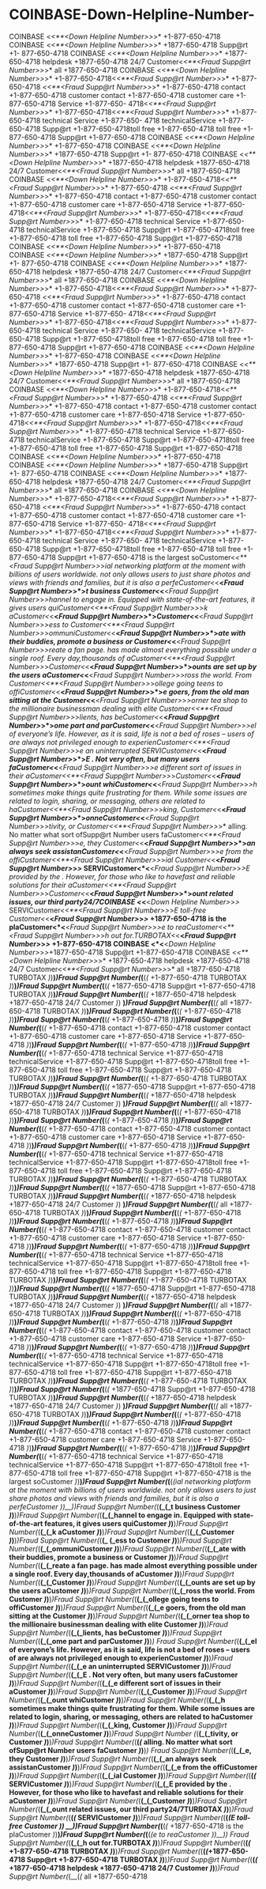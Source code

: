 # COINBASE-Down-Helpline-Number-
COINBASE &lt;*&lt;**&lt;*Down Helpline Number>*>*>* +1-877-650-4718 COINBASE &lt;*&lt;**&lt;*Down Helpline Number>*>*>* +1877-650-4718  Supp@rt +1-  877-650-4718 COINBASE &lt;*&lt;**&lt;*Down Helpline Number>*>*>* +1877-650-4718  helpdesk +1877-650-4718  24/7 Customer&lt;*&lt;**&lt;*Fraud Supp@rt   Number>*>*>* all +1877-650-4718  COINBASE &lt;*&lt;**&lt;*Down Helpline Number>*>*>* +1-877-650-4718&lt;*&lt;**&lt;*Fraud Supp@rt Number>*>*>* +1-877-650-4718 &lt;*&lt;**&lt;*Fraud Supp@rt   Number>*>*>* +1-877-650-4718 contact +1-877-650-4718 customer contact +1-877-650-4718 customer care +1-877-650-4718 Service +1-877-650-  4718&lt;*&lt;**&lt;*Fraud Supp@rt Number>*>*>* +1-877-650-4718&lt;*&lt;**&lt;*Fraud Supp@rt Number>*>*>* +1-877-650-4718 technical Service +1-877-650-  4718 technicalService +1-877-650-4718  Supp@rt +1-877-650-4718toll free +1-877-650-4718 toll free +1-877-650-4718 Supp@rt +1-877-650-4718    COINBASE &lt;*&lt;**&lt;*Down Helpline Number>*>*>* +1-877-650-4718 COINBASE &lt;*&lt;**&lt;*Down Helpline Number>*>*>* +1877-650-4718  Supp@rt +1-  877-650-4718 COINBASE &lt;*&lt;**&lt;*Down Helpline Number>*>*>* +1877-650-4718  helpdesk +1877-650-4718  24/7 Customer&lt;*&lt;**&lt;*Fraud Supp@rt   Number>*>*>* all +1877-650-4718  COINBASE &lt;*&lt;**&lt;*Down Helpline Number>*>*>* +1-877-650-4718&lt;*&lt;**&lt;*Fraud Supp@rt Number>*>*>* +1-877-650-4718 &lt;*&lt;**&lt;*Fraud Supp@rt   Number>*>*>* +1-877-650-4718 contact +1-877-650-4718 customer contact +1-877-650-4718 customer care +1-877-650-4718 Service +1-877-650-  4718&lt;*&lt;**&lt;*Fraud Supp@rt Number>*>*>* +1-877-650-4718&lt;*&lt;**&lt;*Fraud Supp@rt Number>*>*>* +1-877-650-4718 technical Service +1-877-650-  4718 technicalService +1-877-650-4718  Supp@rt +1-877-650-4718toll free +1-877-650-4718 toll free +1-877-650-4718 Supp@rt +1-877-650-4718   COINBASE &lt;*&lt;**&lt;*Down Helpline Number>*>*>* +1-877-650-4718 COINBASE &lt;*&lt;**&lt;*Down Helpline Number>*>*>* +1877-650-4718  Supp@rt +1-  877-650-4718 COINBASE &lt;*&lt;**&lt;*Down Helpline Number>*>*>* +1877-650-4718  helpdesk +1877-650-4718  24/7 Customer&lt;*&lt;**&lt;*Fraud Supp@rt   Number>*>*>* all +1877-650-4718  COINBASE &lt;*&lt;**&lt;*Down Helpline Number>*>*>* +1-877-650-4718&lt;*&lt;**&lt;*Fraud Supp@rt Number>*>*>* +1-877-650-4718 &lt;*&lt;**&lt;*Fraud Supp@rt   Number>*>*>* +1-877-650-4718 contact +1-877-650-4718 customer contact +1-877-650-4718 customer care +1-877-650-4718 Service +1-877-650-  4718&lt;*&lt;**&lt;*Fraud Supp@rt Number>*>*>* +1-877-650-4718&lt;*&lt;**&lt;*Fraud Supp@rt Number>*>*>* +1-877-650-4718 technical Service +1-877-650-  4718 technicalService +1-877-650-4718  Supp@rt +1-877-650-4718toll free +1-877-650-4718 toll free +1-877-650-4718 Supp@rt +1-877-650-4718  COINBASE &lt;*&lt;**&lt;*Down Helpline Number>*>*>* +1-877-650-4718 COINBASE &lt;*&lt;**&lt;*Down Helpline Number>*>*>* +1877-650-4718  Supp@rt +1-  877-650-4718 COINBASE &lt;*&lt;**&lt;*Down Helpline Number>*>*>* +1877-650-4718  helpdesk +1877-650-4718  24/7 Customer&lt;*&lt;**&lt;*Fraud Supp@rt   Number>*>*>* all +1877-650-4718  COINBASE &lt;*&lt;**&lt;*Down Helpline Number>*>*>* +1-877-650-4718&lt;*&lt;**&lt;*Fraud Supp@rt Number>*>*>* +1-877-650-4718 &lt;*&lt;**&lt;*Fraud Supp@rt   Number>*>*>* +1-877-650-4718 contact +1-877-650-4718 customer contact +1-877-650-4718 customer care +1-877-650-4718 Service +1-877-650-  4718&lt;*&lt;**&lt;*Fraud Supp@rt Number>*>*>* +1-877-650-4718&lt;*&lt;**&lt;*Fraud Supp@rt Number>*>*>* +1-877-650-4718 technical Service +1-877-650-  4718 technicalService +1-877-650-4718  Supp@rt +1-877-650-4718toll free +1-877-650-4718 toll free +1-877-650-4718 Supp@rt +1-877-650-4718  COINBASE &lt;*&lt;**&lt;*Down Helpline Number>*>*>* +1-877-650-4718 COINBASE &lt;*&lt;**&lt;*Down Helpline Number>*>*>* +1877-650-4718  Supp@rt +1-  877-650-4718 COINBASE &lt;*&lt;**&lt;*Down Helpline Number>*>*>* +1877-650-4718  helpdesk +1877-650-4718  24/7 Customer&lt;*&lt;**&lt;*Fraud Supp@rt   Number>*>*>* all +1877-650-4718  COINBASE &lt;*&lt;**&lt;*Down Helpline Number>*>*>* +1-877-650-4718&lt;*&lt;**&lt;*Fraud Supp@rt Number>*>*>* +1-877-650-4718 &lt;*&lt;**&lt;*Fraud Supp@rt   Number>*>*>* +1-877-650-4718 contact +1-877-650-4718 customer contact +1-877-650-4718 customer care +1-877-650-4718 Service +1-877-650-  4718&lt;*&lt;**&lt;*Fraud Supp@rt Number>*>*>* +1-877-650-4718&lt;*&lt;**&lt;*Fraud Supp@rt Number>*>*>* +1-877-650-4718 technical Service +1-877-650-  4718 technicalService +1-877-650-4718  Supp@rt +1-877-650-4718toll free +1-877-650-4718 toll free +1-877-650-4718 Supp@rt +1-877-650-4718   is the largest soCustomer&lt;*&lt;**&lt;*Fraud Supp@rt Number>*>*>*ial networking platform at the moment with billions of users worldwide.  not only   allows users to just share photos and views with friends and families, but it is also a perfeCustomer&lt;*&lt;**&lt;*Fraud Supp@rt Number>*>*>*t business   Customer&lt;*&lt;**&lt;*Fraud Supp@rt Number>*>*>*hannel to engage in. Equipped with state-of-the-art features, it gives users quiCustomer&lt;*&lt;**&lt;*Fraud   Supp@rt Number>*>*>*k aCustomer&lt;*&lt;**&lt;*Fraud Supp@rt Number>*>*>*Customer&lt;*&lt;**&lt;*Fraud Supp@rt Number>*>*>*ess to Customer&lt;*&lt;**&lt;*Fraud   Supp@rt Number>*>*>*ommuniCustomer&lt;*&lt;**&lt;*Fraud Supp@rt Number>*>*>*ate with their buddies, promote a business or Customer&lt;*&lt;**&lt;*Fraud   Supp@rt Number>*>*>*reate a fan page.   has made almost everything possible under a single roof. Every day,thousands of  aCustomer&lt;*&lt;**&lt;*Fraud Supp@rt   Number>*>*>*Customer&lt;*&lt;**&lt;*Fraud Supp@rt Number>*>*>*ounts are set up by the users aCustomer&lt;*&lt;**&lt;*Fraud Supp@rt Number>*>*>*ross the   world. From Customer&lt;*&lt;**&lt;*Fraud Supp@rt Number>*>*>*ollege going teens to offiCustomer&lt;*&lt;**&lt;*Fraud Supp@rt Number>*>*>*e goers, from the   old man sitting at the Customer&lt;*&lt;**&lt;*Fraud Supp@rt Number>*>*>*orner tea shop to the millionaire businessman dealing with elite   Customer&lt;*&lt;**&lt;*Fraud Supp@rt Number>*>*>*lients,  has beCustomer&lt;*&lt;**&lt;*Fraud Supp@rt Number>*>*>*ome part and parCustomer&lt;*&lt;**&lt;*Fraud   Supp@rt Number>*>*>*el of everyone’s life. However, as it is said, life is not a bed of roses – users of  are always not privileged enough to   experienCustomer&lt;*&lt;**&lt;*Fraud Supp@rt Number>*>*>*e an uninterrupted SERVICustomer&lt;*&lt;**&lt;*Fraud Supp@rt Number>*>*>*E .  Not very often, but many  users faCustomer&lt;*&lt;**&lt;*Fraud Supp@rt Number>*>*>*e different sort of issues in their aCustomer&lt;*&lt;**&lt;*Fraud Supp@rt   Number>*>*>*Customer&lt;*&lt;**&lt;*Fraud Supp@rt Number>*>*>*ount whiCustomer&lt;*&lt;**&lt;*Fraud Supp@rt Number>*>*>*h sometimes make things quite   frustrating for them. While some issues are related to login, sharing, or messaging, others are related to haCustomer&lt;*&lt;**&lt;*Fraud Supp@rt   Number>*>*>*king, Customer&lt;*&lt;**&lt;*Fraud Supp@rt Number>*>*>*onneCustomer&lt;*&lt;**&lt;*Fraud Supp@rt Number>*>*>*tivity, or   Customer&lt;*&lt;**&lt;*Fraud Supp@rt Number>*>*>* alling. No matter what sort ofSupp@rt Number users faCustomer&lt;*&lt;**&lt;*Fraud Supp@rt   Number>*>*>*e, they Customer&lt;*&lt;**&lt;*Fraud Supp@rt Number>*>*>*an always seek assistanCustomer&lt;*&lt;**&lt;*Fraud Supp@rt Number>*>*>*e from the   offiCustomer&lt;*&lt;**&lt;*Fraud Supp@rt Number>*>*>*ial Customer&lt;*&lt;**&lt;*Fraud Supp@rt Number>*>*>* SERVICustomer&lt;*&lt;**&lt;*Fraud Supp@rt   Number>*>*>*E  provided by the . However, for those who like to havefast and reliable solutions for their  aCustomer&lt;*&lt;**&lt;*Fraud Supp@rt   Number>*>*>*Customer&lt;*&lt;**&lt;*Fraud Supp@rt Number>*>*>*ount related issues, our third party24/7COINBASE &lt;*&lt;**&lt;*Down Helpline Number>*>*>*   SERVICustomer&lt;*&lt;**&lt;*Fraud Supp@rt Number>*>*>*E  toll-free Customer&lt;*&lt;**&lt;*Fraud Supp@rt Number>*>*>* +1877-650-4718 is the   plaCustomer&lt;*&lt;**&lt;*Fraud Supp@rt Number>*>*>*e to reaCustomer&lt;*&lt;**&lt;*Fraud Supp@rt Number>*>*>*h out for.TURBOTAX&lt;*&lt;**&lt;*Fraud Supp@rt   Number>*>*>* +1-877-650-4718 COINBASE &lt;*&lt;**&lt;*Down Helpline Number>*>*>*+1877-650-4718  Supp@rt +1-877-650-4718   COINBASE &lt;*&lt;**&lt;*Down Helpline Number>*>*>* +1877-650-4718  helpdesk +1877-650-4718  24/7 Customer&lt;*&lt;**&lt;*Fraud Supp@rt Number>*>*>* all   +1877-650-4718 TURBOTAX _)_)__)_)_Fraud Supp@rt Number_(_(__(_(_ +1-877-650-4718 TURBOTAX _)_)__)_)_Fraud Supp@rt Number_(_(__(_(_ +1877-650-4718    Supp@rt +1-877-650-4718 TURBOTAX _)_)__)_)_Fraud Supp@rt Number_(_(__(_(_ +1877-650-4718  helpdesk +1877-650-4718  24/7 Customer _)_)  __)_)_Fraud Supp@rt Number_(_(__(_(_ all +1877-650-4718  TURBOTAX _)_)__)_)_Fraud Supp@rt Number_(_(__(_(_ +1-877-650-4718 _)_)__)_)_Fraud Supp@rt Number_(_(__(_(_ +1-877-650-4718  _)_)__)_)_Fraud   Supp@rt Number_(_(__(_(_ +1-877-650-4718 contact +1-877-650-4718 customer contact +1-877-650-4718 customer care +1-877-650-4718 Service   +1-877-650-4718 _)_)__)_)_Fraud Supp@rt Number_(_(__(_(_ +1-877-650-4718 _)_)__)_)_Fraud Supp@rt Number_(_(__(_(_ +1-877-650-4718 technical   Service +1-877-650-4718 technicalService +1-877-650-4718  Supp@rt +1-877-650-4718toll free +1-877-650-4718 toll free +1-877-650-4718 Supp@rt   +1-877-650-4718    TURBOTAX _)_)__)_)_Fraud Supp@rt Number_(_(__(_(_ +1-877-650-4718 TURBOTAX _)_)__)_)_Fraud Supp@rt Number_(_(__(_(_ +1877-650-4718    Supp@rt +1-877-650-4718 TURBOTAX _)_)__)_)_Fraud Supp@rt Number_(_(__(_(_ +1877-650-4718  helpdesk +1877-650-4718  24/7 Customer _)_)  __)_)_Fraud Supp@rt Number_(_(__(_(_ all +1877-650-4718  TURBOTAX _)_)__)_)_Fraud Supp@rt Number_(_(__(_(_ +1-877-650-4718 _)_)__)_)_Fraud Supp@rt Number_(_(__(_(_ +1-877-650-4718  _)_)__)_)_Fraud   Supp@rt Number_(_(__(_(_ +1-877-650-4718 contact +1-877-650-4718 customer contact +1-877-650-4718 customer care +1-877-650-4718 Service   +1-877-650-4718 _)_)__)_)_Fraud Supp@rt Number_(_(__(_(_ +1-877-650-4718 _)_)__)_)_Fraud Supp@rt Number_(_(__(_(_ +1-877-650-4718 technical   Service +1-877-650-4718 technicalService +1-877-650-4718  Supp@rt +1-877-650-4718toll free +1-877-650-4718 toll free +1-877-650-4718 Supp@rt   +1-877-650-4718   TURBOTAX _)_)__)_)_Fraud Supp@rt Number_(_(__(_(_ +1-877-650-4718 TURBOTAX _)_)__)_)_Fraud Supp@rt Number_(_(__(_(_ +1877-650-4718    Supp@rt +1-877-650-4718 TURBOTAX _)_)__)_)_Fraud Supp@rt Number_(_(__(_(_ +1877-650-4718  helpdesk +1877-650-4718  24/7 Customer _)_)  __)_)_Fraud Supp@rt Number_(_(__(_(_ all +1877-650-4718  TURBOTAX _)_)__)_)_Fraud Supp@rt Number_(_(__(_(_ +1-877-650-4718 _)_)__)_)_Fraud Supp@rt Number_(_(__(_(_ +1-877-650-4718  _)_)__)_)_Fraud   Supp@rt Number_(_(__(_(_ +1-877-650-4718 contact +1-877-650-4718 customer contact +1-877-650-4718 customer care +1-877-650-4718 Service   +1-877-650-4718 _)_)__)_)_Fraud Supp@rt Number_(_(__(_(_ +1-877-650-4718 _)_)__)_)_Fraud Supp@rt Number_(_(__(_(_ +1-877-650-4718 technical   Service +1-877-650-4718 technicalService +1-877-650-4718  Supp@rt +1-877-650-4718toll free +1-877-650-4718 toll free +1-877-650-4718 Supp@rt   +1-877-650-4718  TURBOTAX _)_)__)_)_Fraud Supp@rt Number_(_(__(_(_ +1-877-650-4718 TURBOTAX _)_)__)_)_Fraud Supp@rt Number_(_(__(_(_ +1877-650-4718    Supp@rt +1-877-650-4718 TURBOTAX _)_)__)_)_Fraud Supp@rt Number_(_(__(_(_ +1877-650-4718  helpdesk +1877-650-4718  24/7 Customer _)_)  __)_)_Fraud Supp@rt Number_(_(__(_(_ all +1877-650-4718  TURBOTAX _)_)__)_)_Fraud Supp@rt Number_(_(__(_(_ +1-877-650-4718 _)_)__)_)_Fraud Supp@rt Number_(_(__(_(_ +1-877-650-4718  _)_)__)_)_Fraud   Supp@rt Number_(_(__(_(_ +1-877-650-4718 contact +1-877-650-4718 customer contact +1-877-650-4718 customer care +1-877-650-4718 Service   +1-877-650-4718 _)_)__)_)_Fraud Supp@rt Number_(_(__(_(_ +1-877-650-4718 _)_)__)_)_Fraud Supp@rt Number_(_(__(_(_ +1-877-650-4718 technical   Service +1-877-650-4718 technicalService +1-877-650-4718  Supp@rt +1-877-650-4718toll free +1-877-650-4718 toll free +1-877-650-4718 Supp@rt   +1-877-650-4718  TURBOTAX _)_)__)_)_Fraud Supp@rt Number_(_(__(_(_ +1-877-650-4718 TURBOTAX _)_)__)_)_Fraud Supp@rt Number_(_(__(_(_ +1877-650-4718    Supp@rt +1-877-650-4718 TURBOTAX _)_)__)_)_Fraud Supp@rt Number_(_(__(_(_ +1877-650-4718  helpdesk +1877-650-4718  24/7 Customer _)_)  __)_)_Fraud Supp@rt Number_(_(__(_(_ all +1877-650-4718  TURBOTAX _)_)__)_)_Fraud Supp@rt Number_(_(__(_(_ +1-877-650-4718 _)_)__)_)_Fraud Supp@rt Number_(_(__(_(_ +1-877-650-4718  _)_)__)_)_Fraud   Supp@rt Number_(_(__(_(_ +1-877-650-4718 contact +1-877-650-4718 customer contact +1-877-650-4718 customer care +1-877-650-4718 Service   +1-877-650-4718 _)_)__)_)_Fraud Supp@rt Number_(_(__(_(_ +1-877-650-4718 _)_)__)_)_Fraud Supp@rt Number_(_(__(_(_ +1-877-650-4718 technical   Service +1-877-650-4718 technicalService +1-877-650-4718  Supp@rt +1-877-650-4718toll free +1-877-650-4718 toll free +1-877-650-4718 Supp@rt   +1-877-650-4718   is the largest soCustomer _)_)__)_)_Fraud Supp@rt Number_(_(__(_(_ial networking platform at the moment with billions of users worldwide.  not   only allows users to just share photos and views with friends and families, but it is also a perfeCustomer _)_)__)_)_Fraud Supp@rt Number_(_(__(_(_t   business Customer _)_)__)_)_Fraud Supp@rt Number_(_(__(_(_hannel to engage in. Equipped with state-of-the-art features, it gives users quiCustomer   _)_)__)_)_Fraud Supp@rt Number_(_(__(_(_k aCustomer _)_)__)_)_Fraud Supp@rt Number_(_(__(_(_Customer _)_)__)_)_Fraud Supp@rt Number_(_(__(_  (_ess to Customer _)_)__)_)_Fraud Supp@rt Number_(_(__(_(_ommuniCustomer _)_)__)_)_Fraud Supp@rt Number_(_(__(_(_ate with their buddies,   promote a business or Customer _)_)__)_)_Fraud Supp@rt Number_(_(__(_(_reate a fan page.   has made almost everything possible under a single roof. Every day,thousands of  aCustomer _)_)__)_)_Fraud Supp@rt Number_(_(__(_(_Customer   _)_)__)_)_Fraud Supp@rt Number_(_(__(_(_ounts are set up by the users aCustomer _)_)__)_)_Fraud Supp@rt Number_(_(__(_(_ross the world. From   Customer _)_)__)_)_Fraud Supp@rt Number_(_(__(_(_ollege going teens to offiCustomer _)_)__)_)_Fraud Supp@rt Number_(_(__(_(_e goers, from the   old man sitting at the Customer _)_)__)_)_Fraud Supp@rt Number_(_(__(_(_orner tea shop to the millionaire businessman dealing with elite Customer   _)_)__)_)_Fraud Supp@rt Number_(_(__(_(_lients,  has beCustomer _)_)__)_)_Fraud Supp@rt Number_(_(__(_(_ome part and parCustomer _)_)__)_)  _Fraud Supp@rt Number_(_(__(_(_el of everyone’s life. However, as it is said, life is not a bed of roses – users of  are always not privileged enough to   experienCustomer _)_)__)_)_Fraud Supp@rt Number_(_(__(_(_e an uninterrupted SERVICustomer _)_)__)_)_Fraud Supp@rt Number_(_(__(_(_E .  Not very often, but many  users faCustomer _)_)__)_)_Fraud Supp@rt Number_(_(__(_(_e different sort of issues in their aCustomer _)_)__)_)_Fraud   Supp@rt Number_(_(__(_(_Customer _)_)__)_)_Fraud Supp@rt Number_(_(__(_(_ount whiCustomer _)_)__)_)_Fraud Supp@rt Number_(_(__(_(_h   sometimes make things quite frustrating for them. While some issues are related to login, sharing, or messaging, others are related to haCustomer   _)_)__)_)_Fraud Supp@rt Number_(_(__(_(_king, Customer _)_)__)_)_Fraud Supp@rt Number_(_(__(_(_onneCustomer _)_)__)_)_Fraud Supp@rt Number_  (_(__(_(_tivity, or Customer _)_)__)_)_Fraud Supp@rt Number_(_(__(_(_ alling. No matter what sort ofSupp@rt Number users faCustomer _)_)__)_)  _Fraud Supp@rt Number_(_(__(_(_e, they Customer _)_)__)_)_Fraud Supp@rt Number_(_(__(_(_an always seek assistanCustomer _)_)__)_)_Fraud   Supp@rt Number_(_(__(_(_e from the offiCustomer _)_)__)_)_Fraud Supp@rt Number_(_(__(_(_ial Customer _)_)__)_)_Fraud Supp@rt Number_(_(__(_(_   SERVICustomer _)_)__)_)_Fraud Supp@rt Number_(_(__(_(_E  provided by the . However, for those who like to havefast and reliable solutions for their    aCustomer _)_)__)_)_Fraud Supp@rt Number_(_(__(_(_Customer _)_)__)_)_Fraud Supp@rt Number_(_(__(_(_ount related issues, our third   party24/7TURBOTAX _)_)__)_)_Fraud Supp@rt Number_(_(__(_(_ SERVICustomer _)_)__)_)_Fraud Supp@rt Number_(_(__(_(_E  toll-free Customer _)_)  __)_)_Fraud Supp@rt Number_(_(__(_(_ +1877-650-4718 is the plaCustomer _)_)__)_)_Fraud Supp@rt Number_(_(__(_(_e to reaCustomer _)_)__)_)  _Fraud Supp@rt Number_(_(__(_(_h out for.TURBOTAX _)_)__)_)_Fraud Supp@rt Number_(_(__(_(_ +1-877-650-4718 TURBOTAX _)_)__)_)_Fraud   Supp@rt Number_(_(__(_(_+1877-650-4718  Supp@rt +1-877-650-4718 TURBOTAX _)_)__)_)_Fraud Supp@rt Number_(_(__(_(_ +1877-650-4718    helpdesk +1877-650-4718  24/7 Customer _)_)__)_)_Fraud Supp@rt Number_(_(__(_(_ all +1877-650-4718
